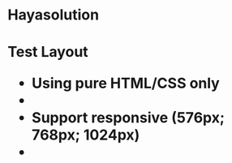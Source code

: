 <h1>Hayasolution<h1/>

<p>Test Layout<p/>
<ul>
  <li>Using pure HTML/CSS only<li/>
  <li>Support responsive (576px; 768px; 1024px)<li/>
<ul/>
